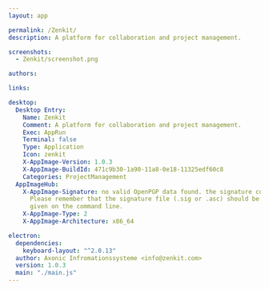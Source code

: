 ```yaml
---
layout: app

permalink: /Zenkit/
description: A platform for collaboration and project management.

screenshots:
  - Zenkit/screenshot.png

authors:

links:

desktop:
  Desktop Entry:
    Name: Zenkit
    Comment: A platform for collaboration and project management.
    Exec: AppRun
    Terminal: false
    Type: Application
    Icon: zenkit
    X-AppImage-Version: 1.0.3
    X-AppImage-BuildId: 471c9b30-1a90-11a8-0e18-11325edf60c8
    Categories: ProjectManagement
  AppImageHub:
    X-AppImage-Signature: no valid OpenPGP data found. the signature could not be verified.
      Please remember that the signature file (.sig or .asc) should be the first file
      given on the command line.
    X-AppImage-Type: 2
    X-AppImage-Architecture: x86_64

electron:
  dependencies:
    keyboard-layout: "^2.0.13"
  author: Axonic Infromationssysteme <info@zenkit.com>
  version: 1.0.3
  main: "./main.js"
---
```

